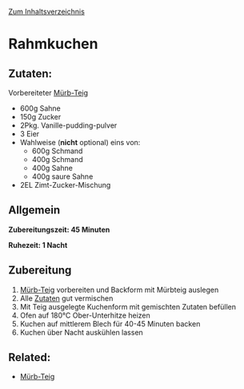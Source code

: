 [Zum Inhaltsverzeichnis](../README.md)

# Rahmkuchen

## Zutaten:

Vorbereiteter [Mürb-Teig](../teig/muerb_teig.md)

- 600g Sahne
- 150g Zucker
- 2Pkg. Vanille-pudding-pulver
- 3 Eier
- Wahlweise (**nicht** optional) eins von:
  - 600g Schmand
  - 400g Schmand
  - 400g Sahne
  - 400g saure Sahne
- 2EL Zimt-Zucker-Mischung

## Allgemein

**Zubereitungszeit: 45 Minuten**

**Ruhezeit: 1 Nacht**

## Zubereitung

1. [Mürb-Teig](../teig/muerb_teig.md) vorbereiten und Backform mit Mürbteig auslegen
2. Alle [Zutaten](#zutaten) gut vermischen
3. Mit Teig ausgelegte Kuchenform mit gemischten Zutaten befüllen
4. Ofen auf 180°C Ober-Unterhitze heizen
5. Kuchen auf mittlerem Blech für 40-45 Minuten backen
6. Kuchen über Nacht auskühlen lassen

## Related:

- [Mürb-Teig](../teig/muerb_teig.md)